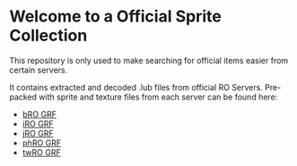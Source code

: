 # Welcome to a Official Sprite Collection
This repository is only used to make searching for official items easier from certain servers.

It contains extracted and decoded .lub files from official RO Servers.
Pre-packed with sprite and texture files from each server can be found here:
 * [bRO GRF](https://www.mediafire.com/file/4fctsxx9yh1k3dj/bro-data.rar/file)
 * [iRO GRF](https://www.mediafire.com/file/pjionabat45ok9g/iro-data.rar/file)
 * [jRO GRF](https://www.mediafire.com/file/5anqdq0r4r3u469/jro-data.rar/file)
 * [phRO GRF](https://www.mediafire.com/file/ewsr9aa41v84m1u/phro-data.rar/file)
 * [twRO GRF](https://www.mediafire.com/file/e9m4q38tv2fpktm/twro-data.rar/file)